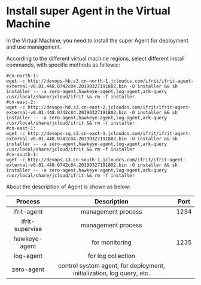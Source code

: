 # Install super Agent in the Virtual Machine

In the Virtual Machine, you need to install the super Agent for deployment and use management.

According to the different virtual machine regions, select different install commands, with specific methods as follows::

```
#cn-north-1:    
wget -c http://devops-hb.s3.cn-north-1.jcloudcs.com/ifrit/ifrit-agent-external-v0.01.448.0742c84.20190327191802.bin -O installer && sh installer -- -a zero-agent,hawkeye-agent,log-agent,ark-query /usr/local/share/jcloud/ifrit && rm -f installer
#cn-east-2:
wget -c http://devops-hd.s3.cn-east-2.jcloudcs.com/ifrit/ifrit-agent-external-v0.01.448.0742c84.20190327191802.bin -O installer && sh installer -- -a zero-agent,hawkeye-agent,log-agent,ark-query /usr/local/share/jcloud/ifrit && rm -f installer
#cn-east-1:
wget -c http://devops-sq.s3.cn-east-1.jcloudcs.com/ifrit/ifrit-agent-external-v0.01.448.0742c84.20190327191802.bin -O installer && sh installer -- -a zero-agent,hawkeye-agent,log-agent,ark-query /usr/local/share/jcloud/ifrit && rm -f installer
#cn-south-1:
wget -c http://devops.s3.cn-south-1.jcloudcs.com/ifrit/ifrit-agent-external-v0.01.448.0742c84.20190327191802.bin -O installer && sh installer -- -a zero-agent,hawkeye-agent,log-agent,ark-query /usr/local/share/jcloud/ifrit && rm -f installer
```

About the description of Agent is shown as below:

| Process      |   Description  | Port  |
| :--------: | :--------:| :--: |
| ifrit-agent  | management process |  1234 |
| ifrit-supervise  | management process |  |
| hawkeye-agent  | for monitoring |  1235 |
| log-agent  | for log collection |   |
| zero-agent  | control system agent, for deployment, initialization, log query, etc. |   |
